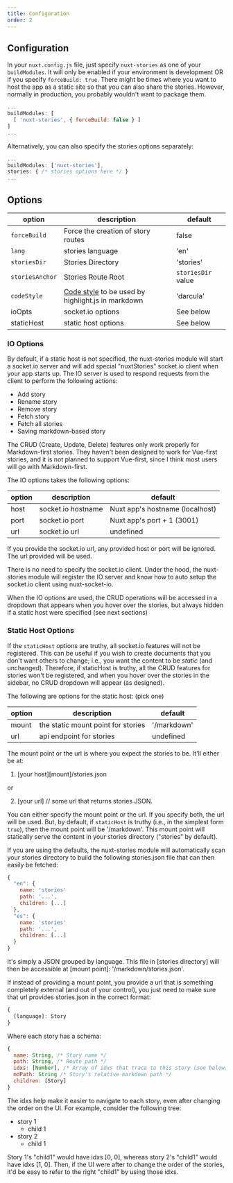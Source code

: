 ```yaml
---
title: Configuration
order: 2
---
```


## Configuration

In your `nuxt.config.js` file, just specify `nuxt-stories` as one of your `buildModules`. It will only be enabled if your environment is development OR if you specify `forceBuild: true`. There might be times where you want to host the app as a static site so that you can also share the stories. However, normally in production, you probably wouldn't want to package them.

```js
...
buildModules: [
  [ 'nuxt-stories', { forceBuild: false } ]
]
...
```

Alternatively, you can also specify the stories options separately:
```js
...
buildModules: ['nuxt-stories'],
stories: { /* stories options here */ }
...
```

## Options

| option | description | default |
|---|---|---|
| `forceBuild` | Force the creation of story routes | false |
| `lang` | stories language | 'en' |
| `storiesDir` | Stories Directory | 'stories' |
| `storiesAnchor` | Stories Route Root | `storiesDir` value |
| `codeStyle` | [Code style](https://highlightjs.org/static/demo/) to be used by highlight.js in markdown | 'darcula'
| ioOpts | socket.io options | See below |
| staticHost | static host options | See below |

### IO Options

By default, if a static host is not specified, the nuxt-stories module will start a socket.io server and will add special "nuxtStories" socket.io client when your app starts up. The IO server is used to respond requests from the client to perform the following actions:

- Add story
- Rename story
- Remove story
- Fetch story
- Fetch all stories
- Saving markdown-based story

The CRUD (Create, Update, Delete) features only work properly for Markdown-first stories. They haven't been designed to work for Vue-first stories, and it is not planned to support Vue-first, since I think most users will go with Markdown-first.

The IO options takes the following options:

| option | description | default |
|---|---|---|
| host | socket.io hostname | Nuxt app's hostname (localhost) |
| port | socket.io port | Nuxt app's port + 1 (3001) |
| url | socket.io url | undefined |

If you provide the socket.io url, any provided host or port will be ignored. The url provided will be used.

There is no need to specify the socket.io client. Under the hood, the nuxt-stories module will register the IO server and know how to auto setup the socket.io client using nuxt-socket-io. 

When the IO options are used, the CRUD operations will be accessed in a dropdown that appears when you hover over the stories, but always hidden if a static host were specified (see next sections)

### Static Host Options

If the `staticHost` options are truthy, all socket.io features will not be registered. This can be useful if you wish to create documents that you don't want others to change; i.e., you want the content to be *static* (and unchanged). Therefore, if staticHost is truthy, all the CRUD features for stories won't be registered, and when you hover over the stories in the sidebar, no CRUD dropdown will appear (as designed). 

The following are options for the static host: (pick one)

| option | description | default |
|---|---|---|
| mount | the static mount point for stories | '/markdown' |
| url | api endpoint for stories | undefined | 

The mount point or the url is where you expect the stories to be. It'll either be at:

1. [your host][mount]/stories.json

or

2. [your url] // some url that returns stories JSON.

You can either specify the mount point or the url. If you specify both, the url will be used. 
 But, by default, if `staticHost` is truthy (i.e., in the simplest form `true`), then the mount point will be '/markdown'. This mount point will statically serve the content in your stories directory ("stories" by default). 

If you are using the defaults, the nuxt-stories module will automatically scan your stories directory to build the following stories.json file that can then easily be fetched:

```js
{
  "en": {
    name: 'stories'
    path: '...',
    children: [...]
  },
  "es": {
    name: 'stories'
    path: '...',
    children: [...]
  }
}
```

It's simply a JSON grouped by language. This file in [stories directory] will then be accessible at [mount point]: '/markdown/stories.json'. 

If instead of providing a mount point, you provide a url that is something completely external (and out of your control), you just need to make sure that url provides stories.json in the correct format:

```js
{ 
  [language]: Story
}
```

Where each story has a schema:

```js
{
  name: String, /* Story name */
  path: String, /* Route path */
  idxs: [Number], /* Array of idxs that trace to this story (see below) */
  mdPath: String /* Story's relative markdown path */
  children: [Story]
}
```

The idxs help make it easier to navigate to each story, even after changing the order on the UI. For example, consider the following tree:

* story 1
  * child 1
* story 2
  * child 1

Story 1's "child1" would have idxs [0, 0], whereas story 2's "child1" would have idxs [1, 0]. Then, if the UI were after to change the order of the stories, it'd be easy to refer to the right "child1" by using those idxs.



